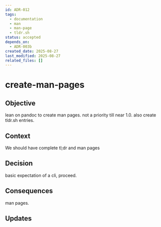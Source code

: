 ```yaml
---
id: ADR-012
tags:
  - documentation
  - man
  - man-page
  - tldr.sh
status: accepted
depends_on:
  - ADR-003b
created_date: 2025-08-27
last_modified: 2025-08-27
related_files: []
---
```


# create-man-pages

## Objective
<!-- A concise statement explaining the goal of this decision. -->

lean on pandoc to create man pages. not a priority till near 1.0. also create tldr.sh entries. 

## Context
<!-- What is the issue that we're seeing that is motivating this decision or change? -->

We should have complete tl;dr and man pages 

## Decision
<!-- What is the change that we're proposing and/or doing? -->

basic expectation of a cli, proceed. 

## Consequences
<!-- What becomes easier or more difficult to do because of this change? -->

man pages. 

## Updates
<!-- Changes that happened when the rubber met the road -->
